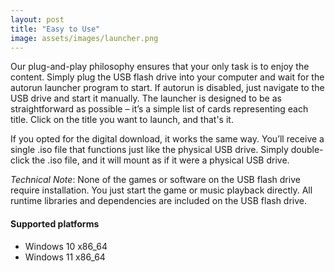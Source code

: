 ```yaml
---
layout: post
title: "Easy to Use"
image: assets/images/launcher.png
---
```

Our plug-and-play philosophy ensures that your only task is to enjoy the content. Simply plug the USB flash drive into your computer and wait for the autorun launcher program to start. If autorun is disabled, just navigate to the USB drive and start it manually. The launcher is designed to be as straightforward as possible – it’s a simple list of cards representing each title. Click on the title you want to launch, and that's it.

If you opted for the digital download, it works the same way. You’ll receive a single .iso file that functions just like the physical USB drive. Simply double-click the .iso file, and it will mount as if it were a physical USB drive.

*Technical Note*: None of the games or software on the USB flash drive require installation. You just start the game or music playback directly. All runtime libraries and dependencies are included on the USB flash drive.

#### Supported platforms
 - Windows 10 x86_64
 - Windows 11 x86_64
